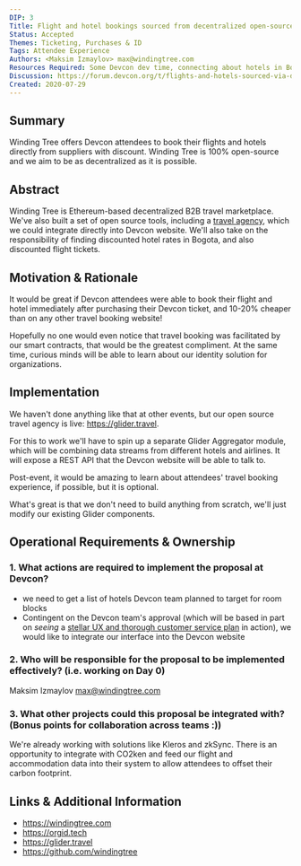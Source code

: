 ```yaml
---
DIP: 3
Title: Flight and hotel bookings sourced from decentralized open-source travel marketplace
Status: Accepted
Themes: Ticketing, Purchases & ID
Tags: Attendee Experience
Authors: <Maksim Izmaylov> max@windingtree.com
Resources Required: Some Devcon dev time, connecting about hotels in Bogota
Discussion: https://forum.devcon.org/t/flights-and-hotels-sourced-via-decentralized-marketplace/42
Created: 2020-07-29
---
```


## Summary

Winding Tree offers Devcon attendees to book their flights and hotels directly from suppliers with discount. Winding Tree is 100% open-source and we aim to be as decentralized as it is possible.

## Abstract

Winding Tree is Ethereum-based decentralized B2B travel marketplace. We've also built a set of open source tools, including a [travel agency](https://glider.travel), which we could integrate directly into Devcon website. We'll also take on the responsibility of finding discounted hotel rates in Bogota, and also discounted flight tickets.

## Motivation & Rationale

It would be great if Devcon attendees were able to book their flight and hotel immediately after purchasing their Devcon ticket, and 10-20% cheaper than on any other travel booking website!

Hopefully no one would even notice that travel booking was facilitated by our smart contracts, that would be the greatest compliment. At the same time, curious minds will be able to learn about our identity solution for organizations.

## Implementation

We haven't done anything like that at other events, but our open source travel agency is live: https://glider.travel.

For this to work we'll have to spin up a separate Glider Aggregator module, which will be combining data streams from different hotels and airlines. It will expose a REST API that the Devcon website will be able to talk to.

Post-event, it would be amazing to learn about attendees' travel booking experience, if possible, but it is optional.

What's great is that we don't need to build anything from scratch, we'll just modify our existing Glider components.

## Operational Requirements & Ownership

### 1. What actions are required to implement the proposal at Devcon?

- we need to get a list of hotels Devcon team planned to target for room blocks
- Contingent on the Devcon team's approval (which will be based in part on *seeing* a [stellar UX and thorough customer service plan](https://github.com/efdevcon/DIPs/pull/33) in action), we would like to integrate our interface into the Devcon website

### 2. Who will be responsible for the proposal to be implemented effectively? (i.e. working on Day 0)

Maksim Izmaylov <max@windingtree.com>

### 3. What other projects could this proposal be integrated with? (Bonus points for collaboration across teams :))

We're already working with solutions like Kleros and zkSync. There is an opportunity to integrate with CO2ken and feed our flight and accommodation data into their system to allow attendees to offset their carbon footprint.

## Links & Additional Information

- https://windingtree.com
- https://orgid.tech
- https://glider.travel
- https://github.com/windingtree

